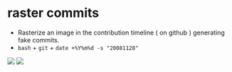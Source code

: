 raster commits
====

- Rasterize an image in the contribution timeline ( on github ) generating fake commits.
- `bash` + `git` + `date +%Y%m%d -s "20081128"`

![](https://raw.github.com/dcfvg/gh-contrib-timeline-drawer/master/demo-creeper.png)
![](https://raw.github.com/dcfvg/gh-contrib-timeline-drawer/master/demo-lenna.png)


